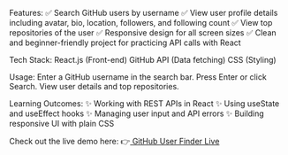 Features:
✅ Search GitHub users by username
✅ View user profile details including avatar, bio, location, followers, and following count
✅ View top repositories of the user
✅ Responsive design for all screen sizes
✅ Clean and beginner-friendly project for practicing API calls with React

Tech Stack:
React.js (Front-end)
GitHub API (Data fetching)
CSS (Styling)

Usage:
Enter a GitHub username in the search bar.
Press Enter or click Search.
View user details and top repositories.

Learning Outcomes:
✨ Working with REST APIs in React
✨ Using useState and useEffect hooks
✨ Managing user input and API errors
✨ Building responsive UI with plain CSS

Check out the live demo here:
👉[ GitHub User Finder Live
](https://gitrepo-7krj.vercel.app/)
